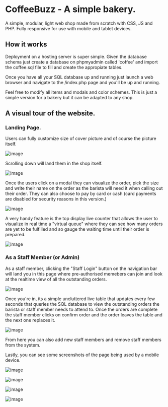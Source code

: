 # CoffeeBuzz - A simple bakery.

A simple, modular, light web shop made from scratch with CSS, JS and PHP. Fully responsive for use with mobile and tablet devices.

## How it works

Deployment on a hosting server is super simple. Given the database schema just create a database on phpmyadmin called 'coffee' and import the coffee.sql file to fill and create the appropiate tables.

Once you have all your SQL database up and running just launch a web browser and navigate to the /index.php page and you'll be up and running.

Feel free to modify all items and modals and color schemes. This is just a simple version for a bakery but it can be adapted to any shop.

## A visual tour of the website.

### Landing Page.

Users can fully customize size of cover picture and of course the picture itself.

![image](https://user-images.githubusercontent.com/49954228/56677465-eff6c300-6703-11e9-9bcb-911d0638e33b.png)

Scrolling down will land them in the shop itself.

![image](https://user-images.githubusercontent.com/49954228/56678344-cfc80380-6705-11e9-95ed-86723468a5a9.png)

Once the users click on a modal they can visualize the order, pick the size and write their name on the order as the barista will need it when calling out their order. They can also choose to pay by card or cash (card payments are disabled for security reasons in this version.)

![image](https://user-images.githubusercontent.com/49954228/56678589-6bf20a80-6706-11e9-88ba-4915c0adae46.png)


A very handy feature is the top display live counter that allows the user to visualize in real time a "virtual queue" where they can see how many orders are yet to be fulfilled and so gauge the waiting time until their order is prepared. 


![image](https://user-images.githubusercontent.com/49954228/56678450-1584cc00-6706-11e9-91ad-c8a95044772c.png)


### As a Staff Member (or Admin)

As a staff member, clicking the "Staff Login" button on the navigation bar will land you in this page where pre-authorised memebers can join and look at the realtime view of all the outstanding orders.

![image](https://user-images.githubusercontent.com/49954228/56678797-e7ec5280-6706-11e9-8790-c0f4e3875af3.png)

Once you're in, its a simple uncluttered live table that updates every few seconds that queries the SQL database to view the outstanding orders the barista or staff member needs to attend to. Once the orders are complete the staff member clicks on confirm order and the order leaves the table and the next one replaces it.

![image](https://user-images.githubusercontent.com/49954228/56679095-9c867400-6707-11e9-9c4a-ba5a0082b659.png)

From here you can also add new staff members and remove staff members from the system.

Lastly, you can see some screenshots of the page being used by a mobile device.

![image](https://user-images.githubusercontent.com/49954228/56679308-19195280-6708-11e9-83fc-b719ac8a8aa2.png)

![image](https://user-images.githubusercontent.com/49954228/56679359-39e1a800-6708-11e9-8642-3b6489b3b738.png)

![image](https://user-images.githubusercontent.com/49954228/56679376-482fc400-6708-11e9-946f-8ba9919674cb.png)

![image](https://user-images.githubusercontent.com/49954228/56679425-61d10b80-6708-11e9-9a21-1c87695a4f63.png)


